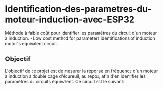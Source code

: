# Identification-des-parametres-du-moteur-induction-avec-ESP32
Méthode à faible coût pour identifier les paramètres du circuit d'un moteur à induction.  -  Low cost method for parameters identifications of induction motor's equivalent circuit.
## Objectif

L'objectif de ce projet est de mesurer la réponse en fréquence d'un moteur à induction à double cage d'écureuil, au repos, afin d'en identifier les paramètres du circuits équivalent. Ce circuit est le suivant:

